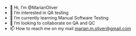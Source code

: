 - 👋 Hi, I’m @MarianOliver
- 👀 I’m interested in QA testing
- 🌱 I’m currently learning Manual Software Testing
- 💞️ I’m looking to collaborate on QA and QC
- 📫 How to reach me on my mail marian.m.oliver@gmail.com

<!---
MarianOliver/MarianOliver is a ✨ special ✨ repository because its `README.md` (this file) appears on your GitHub profile.
You can click the Preview link to take a look at your changes.
--->
